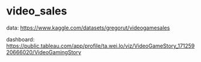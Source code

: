 # video_sales

data: https://www.kaggle.com/datasets/gregorut/videogamesales

dashboard: https://public.tableau.com/app/profile/ta.wei.lo/viz/VideoGameStory_17125920666020/VideoGamingStory
